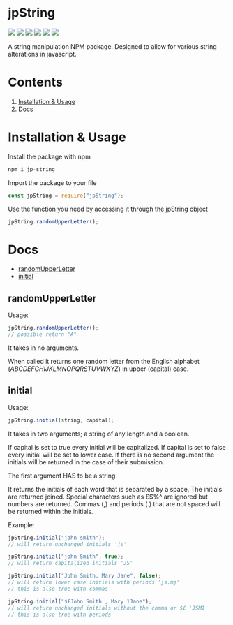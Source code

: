 # jpString

![](https://img.shields.io/npm/dw/jp-string?style=plastic)
![](https://img.shields.io/github/issues/pattisoj/jpString?style=plastic)
![](https://img.shields.io/github/forks/pattisoj/jpString?style=plastic)
![](https://img.shields.io/github/stars/pattisoj/jpString?style=plastic)
![](https://img.shields.io/npm/v/jp-string?style=plastic)
![](https://img.shields.io/github/license/pattisoj/jpString?style=plastic)

A string manipulation NPM package. Designed to allow for various string alterations in javascript.

# Contents

1. [Installation & Usage](#installation--usage)
2. [Docs](#docs)

# Installation & Usage

Install the package with npm

```js
npm i jp-string
```

Import the package to your file

```js
const jpString = require("jpString");
```

Use the function you need by accessing it through the jpString object

```js
jpString.randomUpperLetter();
```

# Docs

- [randomUpperLetter](#randomupperletter)
- [initial](#initial)

## randomUpperLetter

Usage:

```js
jpString.randomUpperLetter();
// possible return "A"
```

It takes in no arguments.

When called it returns one random letter from the English alphabet (_ABCDEFGHIJKLMNOPQRSTUVWXYZ_) in upper (capital) case.

## initial

Usage:

```js
jpString.initial(string, capital);
```

It takes in two arguments; a string of any length and a boolean.

If capital is set to true every initial will be capitalized.
If capital is set to false every initial will be set to lower case.
If there is no second argument the initials will be returned in the case of their submission.

The first argument HAS to be a string.

It returns the initials of each word that is separated by a space. The initials are returned joined.
Special characters such as £$%^ are ignored but numbers are returned.
Commas (,) and periods (.) that are not spaced will be returned within the initials.

Example:

```js
jpString.initial("john smith");
// will return unchanged initials 'js'
```

```js
jpString.initial("john Smith", true);
// will return capitalized initials 'JS'
```

```js
jpString.initial("John Smith. Mary Jane", false);
// will return lower case initials with periods 'js.mj'
// this is also true with commas
```

```js
jpString.initial("$£John Smith , Mary 1Jane");
// will return unchanged initials without the comma or $£ 'JSM1'
// this is also true with periods
```
